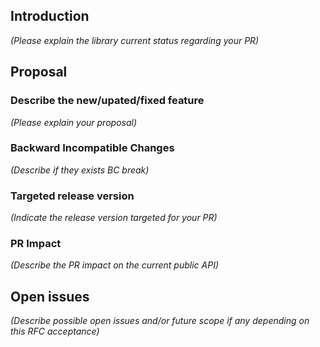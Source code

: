 ## Introduction

_(Please explain the library current status regarding your PR)_

## Proposal

### Describe the new/upated/fixed feature

_(Please explain your proposal)_

### Backward Incompatible Changes

_(Describe if they exists BC break)_

### Targeted release version

_(Indicate the release version targeted for your PR)_

### PR Impact

_(Describe the PR impact on the current public API)_

## Open issues

_(Describe possible open issues and/or future scope if any depending on this RFC acceptance)_
